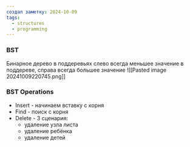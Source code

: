 ```yaml
---
создал заметку: 2024-10-09
tags:
  - structures
  - programming
---
```

### BST
Бинарное дерево в поддеревьях слево всегда меньшее значение в поддереве, справа всегда большее значение
 ![[Pasted image 20241009220745.png]]
### BST Operations
- Insert - начинаем вставку с корня
- Find - поиск с корня 
- Delete - 3 сценария:
	- удаление узла листа
	- удаление ребёнка
	- удаление детей
